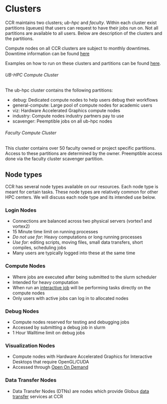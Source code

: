 # Clusters

CCR maintains two clusters; *ub-hpc* and *faculty*. Within each cluster exist partitions (queues) that users can request to have their jobs run on. Not all partitions are available to all users. Below are description of the clusters and the partitions. 

Compute nodes on all CCR clusters are subject to monthly downtimes. Downtime information can be found [here](https://ubccr.freshdesk.com/support/discussions/forums/5000296650)

Examples on how to run on these clusters and partitions can be found [here](https://docs.ccr.buffalo.edu/en/latest/hpc/jobs/).
 
###### UB-HPC Compute Cluster

The ub-hpc cluster contains the following partitions:

* debug: Dedicated compute nodes to help users debug their workflows  
* general-compute: Large pool of compute nodes for academic users
* viz: Hardware Accelerated Graphics compute nodes
* industry: Compute nodes industry partners pay to use
* scavenger: Peemptible jobs on all ub-hpc nodes

###### Faculty Compute Cluster

This cluster contains over 50 faculty owned or project specific partitions. Access to these partitions are determined by the owner. Preemptible access done via the faculty cluster scavenger partition.

## Node types

CCR has several node types available on our resources.
Each node type is meant for certain tasks. These node types are
relatively common for other HPC centers. We will discuss each node
type and its intended use below.


### Login Nodes

* Connections are balanced across two physical servers (vortex1 and vortex2) 
* 15 Minute time limit on running processes
* _Do not use for_: Heavy computations or long running processes
* _Use for_: editing scripts, moving files, small data transfers, short compiles, scheduling jobs
* Many users are typically logged into these at the same time

### Compute Nodes

* Where jobs are executed after being submitted to the slurm scheduler
* Intended for heavy computation
* When run an [interactive job](./jobs.md) will be
  performing tasks directly on the compute nodes
* Only users with active jobs can log in to allocated nodes

### Debug Nodes

* Compute nodes reserved for testing and debugging jobs
* Accessed by submitting a debug job in slurm
* 1 Hour Walltime limit on debug jobs

### Visualization Nodes

* Compute nodes with Hardware Accelerated Graphics for Interactive Desktops that require OpenGL/CUDA
* Accessed through [Open On Demand](../portals/ood.md)


### Data Transfer Nodes

* Data Transfer Nodes (DTNs) are nodes which provide Globus [data transfer](./data-transfer.md) services at CCR
